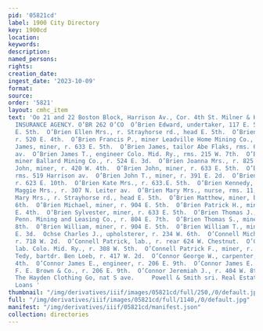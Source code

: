 ```yaml
---
pid: '05821cd'
label: 1900 City Directory
key: 1900cd
location: 
keywords: 
description: 
named_persons: 
rights: 
creation_date: 
ingest_date: '2023-10-09'
format: 
source: 
order: '5821'
layout: cmhc_item
text: 'Oo 21 and 22 Boston Block, Harrison Av., Cor. 4th St. Milner & Hur PIONEER
  INSURANCE AGENCY. O’BR 262 O’CO  O’Brien Edward, undertaker, 117 E. 5th, r. 1164
  E. 5th.  O’Brien Ellen Mrs., r. Strayhorse rd., head E. 5th.  O’Brien Ellen Mrs.,
  r. 520 E. 4th.  O’Brien Francis P., miner Leadville Home Mining Co., r. 633 E. 5th.  O’Brien
  James, miner, r. 633 E. 5th.  O’Brien James, tailor Abe Flaks, rms. 605 Harrison
  av.  O’Brien James T., engineer Colo. Mid. Ry., rms. 215 W. 7th.  O’Brien Jerry,
  miner Ballard Mining Co., r. 524 E. 3d.  O’Brien Joanna Mrs., r. 825 E. 6th.  O’Brien
  John, miner, r. 420 W. 4th.  O’Brien John, miner, r. 633 E. 5th.  O’Brien John,
  rms. 519 Harrison av.  O’Brien John T., miner, r. 391 E. 2d.  O’Brien J. Ed., lab.,
  r. 623 E. 10th.  O’Brien Kate Mrs., r. 633.E. 5th.  O’Brien Kennedy, r. 124 E. 11th.  O’Brien
  Maggie Mrs., r. 307 N. Leiter av.  O’Brien Mary Mrs., nurse, rms. 11, 116 W. 6th.  O’Brien
  Mary Mrs., r. Strayhorse rd., head E. 5th.  O’Brien Matthew, miner, bds. 520 E.
  6th.  O’Brien Michael, miner, r. 904 E. 5th.  O’Brien Patrick H., miner, r. 608
  E. 4th.  O’Brien Sylvester, miner, r. 633 E. 5th.  O’Brien Thomas J., shift boss
  Penn. Mining and Leasing Co., r. 804 E. 7th.  O’Brien Thomas S., miner, r. 500 W.
  8th.  O’Brien William, miner, r. 904 E. 5th.  O’Brien William T., miner, rms. 222
  E. 3d.  Ochse Charles J., upholsterer, r. 234 W. 6th.  O’Connell Michael, lab.,
  r. 718 W. 2d.  O’Connell Patrick, lab., r. rear 624 W. Chestnut.  O’Connell Patrick,
  lab. Colo. Mid. Ry., r. 308 W. 5th.  O’Connell Patrick F., miner, r. 417 W. 2d.  O’Connell
  Tedy, bartdr. Ben Loeb, r. 417 W. 2d.  O’Connor George W., carpenter, r. 412 E.
  4th.  O’Connor James E., engineer, r. 206 E. 9th.  O’Connor James E. Jr., driver
  F. E. Brown & Co., r. 206 E. 9th.  O’Connor Jeremiah J., r. 404 W. 8th.  KNOX HATS,
  The Hayden Clothing Go, nat S ave.     Powell & Smith sri. Real Estate, Insurance,
  Loans '
thumbnail: "/img/derivatives/iiif/images/05821cd/full/250,/0/default.jpg"
full: "/img/derivatives/iiif/images/05821cd/full/1140,/0/default.jpg"
manifest: "/img/derivatives/iiif/05821cd/manifest.json"
collection: directories
---
```

